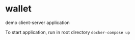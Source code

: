 # wallet
demo client-server application

To start application, run in root directory
`docker-compose up`

